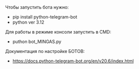 Чтобы запустить бота нужно:
- pip install python-telegram-bot
- python ver 3.12

Для работы в режиме консоли запустить в CMD:
 - puthon bot_MINGAS.py

Документация по настройке БОТОВ:
 - https://docs.python-telegram-bot.org/en/v20.6/index.html
